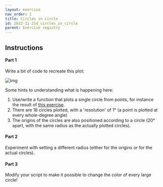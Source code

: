 ```yaml
---
layout: exercise 
nav_order: 1
title: Circles in circle
id: 2022-11-21d_circles_in_circle
parent: Exercise registry
---
```


## Instructions

#### Part 1
Write a bit of code to recreate this plot:

![img]({{site.url}}{{site.baseurl}}/images/circles_in_circle.png)



Some hints to understanding what is happening here:
1. Use/write a function that plots a single circle from points, for instance the result of [this exercise]({{site.url}}{{site.baseurl}}/Exercises/2022-11-21b_draw_circle.html).
2. There are 18 circles plotted, with a 'resolution' of 1° (a point is plotted at every whole-degree angle)
3. The origins of the circles are also positioned according to a circle (20° apart, with the same radius as the actually plotted circles).

#### Part 2

Experiment with setting a different radius (either for the origins or for the actual circles). 

#### Part 3

Modify your script to make it possible to change the color of every large circle!
